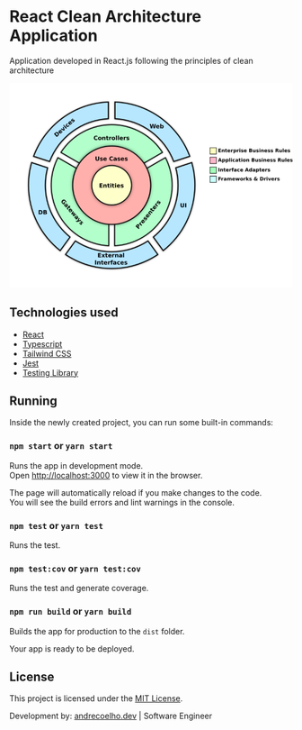 # React Clean Architecture Application

Application developed in React.js following the principles of clean architecture

<img src="./assets/clean-architecture.png" alt="Clean Architecture" />

## Technologies used

- [React](https://pt-br.reactjs.org/)
- [Typescript](https://www.typescriptlang.org/)
- [Tailwind CSS](https://tailwindcss.com/)
- [Jest](https://jestjs.io/)
- [Testing Library](https://testing-library.com/docs/react-testing-library/intro)

## Running

Inside the newly created project, you can run some built-in commands:

### `npm start` or `yarn start`

Runs the app in development mode.<br>
Open [http://localhost:3000](http://localhost:3000) to view it in the browser.

The page will automatically reload if you make changes to the code.<br>
You will see the build errors and lint warnings in the console.

### `npm test` or `yarn test`

Runs the test.<br>

### `npm test:cov` or `yarn test:cov`

Runs the test and generate coverage.<br>

### `npm run build` or `yarn build`

Builds the app for production to the `dist` folder.<br>

Your app is ready to be deployed.

## License

This project is licensed under the [MIT License](https://opensource.org/licenses/MIT).

Development by: [andrecoelho.dev](https://andrecoelho.dev) | Software Engineer

